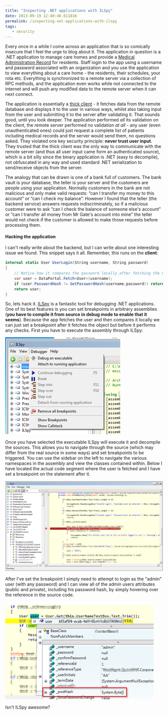 ```yaml
---
title: "Inspecting .NET applications with ILSpy"
date: 2013-09-19 12:40:40.611816
permalink: /inspecting-net-applications-with-ilspy
tags:
   - security
---
```


Every once in a while I come across an application that is so comically insecure that I feel the urge to blog about it. The application in question is a .NET application to manage care homes and provide a [Medical Administration Record](https://en.wikipedia.org/wiki/Medication_Administration_Record) for residents. Staff login to the app using a username and password associated with an organization and you use the application to view everything about a care home - the residents, their schedules, your rota etc. Everything is synchronized to a remote server via a collection of RPC methods, and the application even works while not connected to the internet and will push any modified data to the remote server when it can next connect.

The application is essentially a [thick client](https://en.wikipedia.org/wiki/Fat_client) - it fetches data from the remote database and displays it to the user in various ways, whilst also taking input from the user and submitting it to the server after validating it. That sounds good, until you look deeper. The application performed *all* its validation on the client, the remote server performed no validation *at all* - any user (even unauthenticated ones) could just request a complete list of patients including medical records and the server would send them, no questions asked. They violated one key security principle: **never trust user input**. They trusted that the thick client was the only way to communicate with the remote server (and thus all user input came form an authenticated source), which is a bit silly since the binary application is .NET (easy to decompile), not obfuscated in any way and used standard .NET serialization to send/receive objects from the server.

The analogy that can be drawn is one of a bank full of customers. The bank vault is your database, the teller is your server and the customers are people using your application. Normally customers in the bank are not malicious and only make valid requests: “can I transfer my money to this account” or “can I check my balance”. However I found that the teller (the backend service) answers requests indiscriminately, so if a malicious customer were to ask “can I check the balance of someone else's account” or “can I transfer all money from Mr Gate's account into mine” the teller would not check if the customer is allowed to make those requests before processing them.

#### Hacking the application
I can't really write about the backend, but I can write about one interesting issue we found. This snippet says it all. Remember, this runs on the **client**:

~~~csharp
internal static User UserLogin(String username, String password)
{		
    // Notice how it compares the password locally after fetching the User object
    var user = DataPortal.Fetch<User>(username);
    if (user.PasswordHash != GetPasswordHash(username,password)) return null;
    return user;
}
~~~

So, lets hack it. [ILSpy](http://ilspy.net/) is a fantastic tool for debugging .NET applications. One of its best features is you can set breakpoints in arbitrary assemblies (__you have to compile it from source in debug mode to enable that it seems__). Because the app fetches the user and then compares it locally we can just set a breakpoint after it fetches the object but before it performs any checks. First you have to execute the assembly through ILSpy:

![](./MarFAIL1_Z7AUSWDY.png)

Once you have selected the executable ILSpy will execute it and decompile the sources. This allows you to navigate through the source (which may differ from the real source in some ways) and set breakpoints to be triggered. You can use the sidebar on the left to navigate the various namespaces in the assembly and view the classes contained within. Below I have located the actual code segment where the user is fetched and I have set a breakpoint on the statement after it.

![](./MarFAIL2_PCNNHY36.png)

After I've set the breakpoint I simply need to attempt to login as the "admin" user (with any password) and I can view all of the admin users attributes (public and private), including his password hash, by simply hovering over the reference in the source code.

![](./2013-09-11_17_18_01-Validate_your_input_bro_-_Toms_corner_of_the_internet_2XPXTNSH_JQPOYWWB.png)

Isn't ILSpy awesome?
    